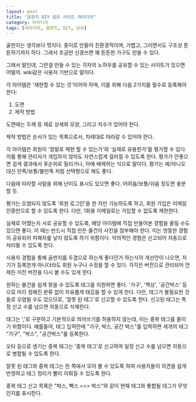 ```yaml
---
layout: post
title: "골판지 DIY 공유 사이트 아이디어"
category: 아이디어
tags: [아이디어, 골판지, DIY, 공유]
---
```


골판지는 생각보다 멋지다.
종이로 만들어 친환경적이며,
가볍고,
그러면서도 구조상 튼튼하기까지 하다.
그래서 조금만 신경쓰면 꽤 튼튼한 가구도 만들 수 있다.

그래서 말인데,
그런걸 만들 수 있는 각자의 노하우를 공유할 수 있는 사이트가 있으면 어떨까.
wiki같은 사용자 기반으로 말이다.

각 아이템은 '재현할 수 있는 것'이어야 하며,
이를 위해 다음 2가지를 필수로 등록해야 한다:

1. 도면
2. 제작 방법

도면에는 두께 등 재료 상세와 모양, 그리고 치수가 있어야 한다.

제작 방법은 순서가 있는 목록으로서,
차례대로 따라갈 수 있어야 한다.

각 아이템은 회원이 '정말로 재현 할 수 있는가'와 '실제로 유용한가'를 평가할 수 있다.
이를 통해 관리자가 개입하지 않아도 자연스럽게 걸러질 수 있도록 한다.
평가가 안좋으면 검색 결과에서 후순위로 밀리거나, 아예 배제하는 식으로 말이다.
평가는 예/아니오 대신 만족/보통/불만족 처럼 선택형으로 해도 좋다.

다음에 따라할 사람을 위해 난이도 표시도 있으면 좋다.
어려움/보통/쉬움 정도면 충분할 듯.

평가는 오염되지 않도록 '회원 로그인'을 한 자만 가능하도록 하고,
회원 가입은 이메일 인증만으로 할 수 있도록 한다.
다만, 1회용 이메일로는 가입할 수 없도록 제한한다.

실제로 어땠는지 서로 공유할 수 있도록,
해당 아이템에 직접 만들어본 경험을 올릴 수도 있으면 좋다.
이 때는 반드시 직접 만든 물건의 사진을 첨부해야 한다.
이는 엉뚱한 경험이 공유되어 피해자를 낳지 않도록 하기 위함이다.
악의적인 경험은 신고되어 자동으로 처리될 수 있도록 한다.

사용자 경험을 통해 골판지를 두겹으로 하는게 좋다던가 하는식의 개선안이 나오면,
자기가 등록한게 아니더라도 회원 누구나 수정을 할 수 있다.
각각은 버전으로 관리되어 언제든 이전 버전을 다시 볼 수도 있게 한다.

원하는 물건을 쉽게 찾을 수 있도록 태그를 지원하면 좋다.
'가구', '책상', '공간박스' 등으로
미리 정해진 분류 없이
자유롭게 태깅을 할 수 있게 한다.
다만, 태그가 불필요한 것들로 오염될 수도 있으므로,
'잘못 된 태그'로 신고할 수 있도록 한다.
신고된 태그는 특정 신고 수를 넘으면 자동으로 삭제한다.

태그는 ','로 구분하고 기본적으로 띄어쓰기를 허용하지 않는데,
이는 중복 태그를 줄이기 위함이다.
예를들어, 태그 입력란에 "가구, 박스, 공간 박스"를 입력하면
세개의 태그 "가구", "박스", "공간박스"를 등록한다.

오타 등으로 생기는 중복 태그는
'중복 태그'로 신고하여 일정 신고 수를 넘으면 자동으로 병합될 수 있도록 한다.

잘못 된 태그와 중복 태그는
한 쪽에서 모아 볼 수 있도록 하여
사용자들이 의견을 쉽게 반영하고
태그 정리가 빨리 이뤄질 수 있도록 한다.

중복 태그 신고 목록은 "박스, 빡스 ==> 박스"와 같이 현재 태그와 통합될 태그가 무엇인지를 표시한다.
